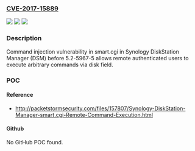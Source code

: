 ### [CVE-2017-15889](https://cve.mitre.org/cgi-bin/cvename.cgi?name=CVE-2017-15889)
![](https://img.shields.io/static/v1?label=Product&message=DiskStation%20Manager%20(DSM)&color=blue)
![](https://img.shields.io/static/v1?label=Version&message=n%2Fa&color=blue)
![](https://img.shields.io/static/v1?label=Vulnerability&message=Improper%20Neutralization%20of%20Special%20Elements%20used%20in%20a%20Command%20(CWE-77)&color=brighgreen)

### Description

Command injection vulnerability in smart.cgi in Synology DiskStation Manager (DSM) before 5.2-5967-5 allows remote authenticated users to execute arbitrary commands via disk field.

### POC

#### Reference
- http://packetstormsecurity.com/files/157807/Synology-DiskStation-Manager-smart.cgi-Remote-Command-Execution.html

#### Github
No GitHub POC found.

